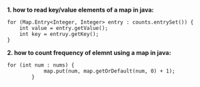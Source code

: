 **1. how to read key/value elements of a map in java:**
```
for (Map.Entry<Integer, Integer> entry : counts.entrySet()) {
    int value = entry.getValue();
    int key = entruy.getKey();
}
```

**2. how to count frequency of elemnt using a map in java:**
```
for (int num : nums) {
            map.put(num, map.getOrDefault(num, 0) + 1);
        }
```
